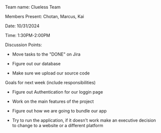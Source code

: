 Team name: Clueless Team

Members Present:
Chotan, Marcus, Kai

Date: 10/31/2024

Time: 1:30PM-2:00PM

Discussion Points:

* Move tasks to the "DONE" on Jira

* Figure out our database

* Make sure we upload our source code

Goals for next week (include responsibilities)

* Figure out Authentication for our loggin page

* Work on the main features of the project

* Figure out how we are going to bundle our app

* Try to run the application, if it doesn't work make an executive decision to change to a website or a different platform
